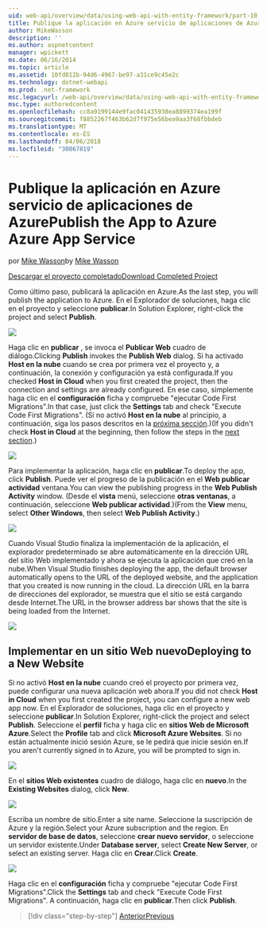 ```yaml
---
uid: web-api/overview/data/using-web-api-with-entity-framework/part-10
title: Publique la aplicación en Azure servicio de aplicaciones de Azure | Documentos de Microsoft
author: MikeWasson
description: ''
ms.author: aspnetcontent
manager: wpickett
ms.date: 06/16/2014
ms.topic: article
ms.assetid: 10fd812b-94d6-4967-be97-a31ce9c45e2c
ms.technology: dotnet-webapi
ms.prod: .net-framework
msc.legacyurl: /web-api/overview/data/using-web-api-with-entity-framework/part-10
msc.type: authoredcontent
ms.openlocfilehash: cc8a9199144e9fac041435938ea8899374ea199f
ms.sourcegitcommit: f8852267f463b62d7f975e56bea9aa3f68fbbdeb
ms.translationtype: MT
ms.contentlocale: es-ES
ms.lasthandoff: 04/06/2018
ms.locfileid: "30867819"
---
```

<a name="publish-the-app-to-azure-azure-app-service"></a><span data-ttu-id="8db95-102">Publique la aplicación en Azure servicio de aplicaciones de Azure</span><span class="sxs-lookup"><span data-stu-id="8db95-102">Publish the App to Azure Azure App Service</span></span>
====================
<span data-ttu-id="8db95-103">por [Mike Wasson](https://github.com/MikeWasson)</span><span class="sxs-lookup"><span data-stu-id="8db95-103">by [Mike Wasson](https://github.com/MikeWasson)</span></span>

[<span data-ttu-id="8db95-104">Descargar el proyecto completado</span><span class="sxs-lookup"><span data-stu-id="8db95-104">Download Completed Project</span></span>](https://github.com/MikeWasson/BookService)

<span data-ttu-id="8db95-105">Como último paso, publicará la aplicación en Azure.</span><span class="sxs-lookup"><span data-stu-id="8db95-105">As the last step, you will publish the application to Azure.</span></span> <span data-ttu-id="8db95-106">En el Explorador de soluciones, haga clic en el proyecto y seleccione **publicar**.</span><span class="sxs-lookup"><span data-stu-id="8db95-106">In Solution Explorer, right-click the project and select **Publish**.</span></span>

![](part-10/_static/image1.png)

<span data-ttu-id="8db95-107">Haga clic en **publicar** , se invoca el **Publicar Web** cuadro de diálogo.</span><span class="sxs-lookup"><span data-stu-id="8db95-107">Clicking **Publish** invokes the **Publish Web** dialog.</span></span> <span data-ttu-id="8db95-108">Si ha activado **Host en la nube** cuando se crea por primera vez el proyecto y, a continuación, la conexión y configuración ya está configurada.</span><span class="sxs-lookup"><span data-stu-id="8db95-108">If you checked **Host in Cloud** when you first created the project, then the connection and settings are already configured.</span></span> <span data-ttu-id="8db95-109">En ese caso, simplemente haga clic en el **configuración** ficha y compruebe &quot;ejecutar Code First Migrations&quot;.</span><span class="sxs-lookup"><span data-stu-id="8db95-109">In that case, just click the **Settings** tab and check &quot;Execute Code First Migrations&quot;.</span></span> <span data-ttu-id="8db95-110">(Si no activó **Host en la nube** al principio, a continuación, siga los pasos descritos en la [próxima sección](#new-website).)</span><span class="sxs-lookup"><span data-stu-id="8db95-110">(If you didn't check **Host in Cloud** at the beginning, then follow the steps in the [next section](#new-website).)</span></span>

[![](part-10/_static/image3.png)](part-10/_static/image2.png)

<span data-ttu-id="8db95-111">Para implementar la aplicación, haga clic en **publicar**.</span><span class="sxs-lookup"><span data-stu-id="8db95-111">To deploy the app, click **Publish**.</span></span> <span data-ttu-id="8db95-112">Puede ver el progreso de la publicación en el **Web publicar actividad** ventana.</span><span class="sxs-lookup"><span data-stu-id="8db95-112">You can view the publishing progress in the **Web Publish Activity** window.</span></span> <span data-ttu-id="8db95-113">(Desde el **vista** menú, seleccione **otras ventanas**, a continuación, seleccione **Web publicar actividad**.)</span><span class="sxs-lookup"><span data-stu-id="8db95-113">(From the **View** menu, select **Other Windows**, then select **Web Publish Activity**.)</span></span>

![](part-10/_static/image4.png)

<span data-ttu-id="8db95-114">Cuando Visual Studio finaliza la implementación de la aplicación, el explorador predeterminado se abre automáticamente en la dirección URL del sitio Web implementado y ahora se ejecuta la aplicación que creó en la nube.</span><span class="sxs-lookup"><span data-stu-id="8db95-114">When Visual Studio finishes deploying the app, the default browser automatically opens to the URL of the deployed website, and the application that you created is now running in the cloud.</span></span> <span data-ttu-id="8db95-115">La dirección URL en la barra de direcciones del explorador, se muestra que el sitio se está cargando desde Internet.</span><span class="sxs-lookup"><span data-stu-id="8db95-115">The URL in the browser address bar shows that the site is being loaded from the Internet.</span></span>

[![](part-10/_static/image6.png)](part-10/_static/image5.png)

<a id="new-website"></a>
## <a name="deploying-to-a-new-website"></a><span data-ttu-id="8db95-116">Implementar en un sitio Web nuevo</span><span class="sxs-lookup"><span data-stu-id="8db95-116">Deploying to a New Website</span></span>

<span data-ttu-id="8db95-117">Si no activó **Host en la nube** cuando creó el proyecto por primera vez, puede configurar una nueva aplicación web ahora.</span><span class="sxs-lookup"><span data-stu-id="8db95-117">If you did not check **Host in Cloud** when you first created the project, you can configure a new web app now.</span></span> <span data-ttu-id="8db95-118">En el Explorador de soluciones, haga clic en el proyecto y seleccione **publicar**.</span><span class="sxs-lookup"><span data-stu-id="8db95-118">In Solution Explorer, right-click the project and select **Publish**.</span></span> <span data-ttu-id="8db95-119">Seleccione el **perfil** ficha y haga clic en **sitios Web de Microsoft Azure**.</span><span class="sxs-lookup"><span data-stu-id="8db95-119">Select the **Profile** tab and click **Microsoft Azure Websites**.</span></span> <span data-ttu-id="8db95-120">Si no están actualmente inició sesión Azure, se le pedirá que inicie sesión en.</span><span class="sxs-lookup"><span data-stu-id="8db95-120">If you aren't currently signed in to Azure, you will be prompted to sign in.</span></span>

[![](part-10/_static/image8.png)](part-10/_static/image7.png)

<span data-ttu-id="8db95-121">En el **sitios Web existentes** cuadro de diálogo, haga clic en **nuevo**.</span><span class="sxs-lookup"><span data-stu-id="8db95-121">In the **Existing Websites** dialog, click **New**.</span></span>

![](part-10/_static/image9.png)

<span data-ttu-id="8db95-122">Escriba un nombre de sitio.</span><span class="sxs-lookup"><span data-stu-id="8db95-122">Enter a site name.</span></span> <span data-ttu-id="8db95-123">Seleccione la suscripción de Azure y la región.</span><span class="sxs-lookup"><span data-stu-id="8db95-123">Select your Azure subscription and the region.</span></span> <span data-ttu-id="8db95-124">En **servidor de base de datos**, seleccione **crear nuevo servidor**, o seleccione un servidor existente.</span><span class="sxs-lookup"><span data-stu-id="8db95-124">Under **Database server**, select **Create New Server**, or select an existing server.</span></span> <span data-ttu-id="8db95-125">Haga clic en **Crear**.</span><span class="sxs-lookup"><span data-stu-id="8db95-125">Click **Create**.</span></span>

[![](part-10/_static/image11.png)](part-10/_static/image10.png)

<span data-ttu-id="8db95-126">Haga clic en el **configuración** ficha y compruebe &quot;ejecutar Code First Migrations&quot;.</span><span class="sxs-lookup"><span data-stu-id="8db95-126">Click the **Settings** tab and check &quot;Execute Code First Migrations&quot;.</span></span> <span data-ttu-id="8db95-127">A continuación, haga clic en **publicar**.</span><span class="sxs-lookup"><span data-stu-id="8db95-127">Then click **Publish**.</span></span>

> [!div class="step-by-step"]
> [<span data-ttu-id="8db95-128">Anterior</span><span class="sxs-lookup"><span data-stu-id="8db95-128">Previous</span></span>](part-9.md)
